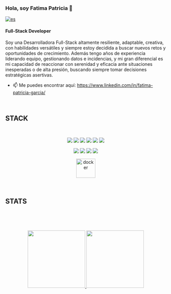 ### Hola, soy Fatima Patricia 👋

[![es](https://img.shields.io/badge/lang-es-yellow.svg)](https://github.com/pgmascarini/pgmascarini/blob/master/README.md)

#### Full-Stack Developer

Soy una Desarrolladora Full-Stack altamente resiliente, adaptable, creativa, con habilidades versátiles y siempre estoy decidida a buscar nuevos retos y oportunidades de crecimiento. Además tengo años de experiencia liderando equipo, gestionando datos e incidencias, y mi gran diferencial es mi capacidad de reaccionar con serenidad y eficacia ante situaciones inesperadas o de alta presión, buscando siempre tomar decisiones estratégicas asertivas.
<br> 

- 📫 Me puedes encontrar aquí: https://www.linkedin.com/in/fatima-patricia-garcia/

<br> 


## STACK
<br>
<p align="center">
 <img src= "https://img.shields.io/badge/html5-%23E34F26.svg?style=for-the-badge&logo=html5&logoColor=white"></img>
 <img src= "https://img.shields.io/badge/CSS3-1572B6?style=for-the-badge&logo=css3&logoColor=white"></img>
 <img src= "https://img.shields.io/badge/javascript-%23323330.svg?style=for-the-badge&logo=javascript&logoColor=%23F7DF1E"></img>
 <img src= "https://img.shields.io/badge/-REACT-blue?style=for-the-badge&logo=react&logoColor=white"></img>
 <img src= "https://img.shields.io/badge/PHP-777BB4?style=for-the-badge&logo=php&logoColor=white"></img>
 <img src= "https://img.shields.io/badge/-BOOTSTRAP-blueviolet?style=for-the-badge&logo=bootstrap&logoColor=white"></img>
 </p>
 
 <p align="center">
 <img src= "https://img.shields.io/badge/-LARAVEL-red?style=for-the-badge&logo=laravel&logoColor=white"></img>
 <img src= "https://img.shields.io/badge/-SCRUM-orange?style=for-the-badge"></img>
 <img src= "https://img.shields.io/badge/-FIGMA-9CF?style=for-the-badge&logo=figma&logoColor=white"></img>
 <img src= "https://img.shields.io/badge/-GITHUB-lightgrey?style=for-the-badge&logo=github&logoColor=black"></img>
 </p>

   <p align="center">
 <img src="https://github.com/pgmascarini/pgmascarini/assets/74653483/19e4e6fc-0ab1-4a29-90ca-f42c95a30359" alt="docker" width="60" height="60"/>
  </p>

  <br>



## STATS
<br>
<p align="center">

  <br>


<div align="center">
  <a href="https://github.com/pgmascarini">
  <img height="180em" src="https://github-readme-stats.vercel.app/api?username=pgmascarini&show_icons=true&theme=dracula&include_all_commits=true&count_private=true"/>
  <img height="180em" src="https://github-readme-stats.vercel.app/api/top-langs/?username=pgmascarini&layout=compact&langs_count=16&theme=dracula&include_all_commits=truecount_private=true"/>
</div>



 <div style="display: inline_block"><br>

<br>
<br>




